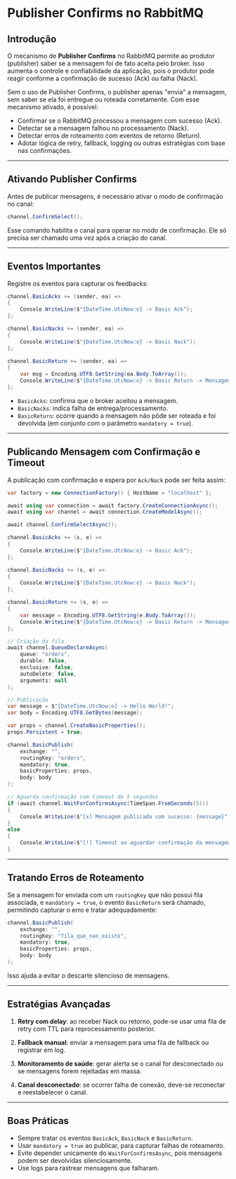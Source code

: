 # Publisher Confirms no RabbitMQ

## Introdução

O mecanismo de **Publisher Confirms** no RabbitMQ permite ao produtor (publisher) saber se a mensagem foi de fato aceita pelo broker. Isso aumenta o controle e confiabilidade da aplicação, pois o produtor pode reagir conforme a confirmação de sucesso (Ack) ou falha (Nack).

Sem o uso de Publisher Confirms, o publisher apenas "envia" a mensagem, sem saber se ela foi entregue ou roteada corretamente. Com esse mecanismo ativado, é possível:

- Confirmar se o RabbitMQ processou a mensagem com sucesso (Ack).
- Detectar se a mensagem falhou no processamento (Nack).
- Detectar erros de roteamento com eventos de retorno (Return).
- Adotar lógica de retry, fallback, logging ou outras estratégias com base nas confirmações.

---

## Ativando Publisher Confirms

Antes de publicar mensagens, é necessário ativar o modo de confirmação no canal:

```csharp
channel.ConfirmSelect();
```

Esse comando habilita o canal para operar no modo de confirmação. Ele só precisa ser chamado uma vez após a criação do canal.

---

## Eventos Importantes

Registre os eventos para capturar os feedbacks:

```csharp
channel.BasicAcks += (sender, ea) =>
{
    Console.WriteLine($"{DateTime.UtcNow:o} -> Basic Ack");
};

channel.BasicNacks += (sender, ea) =>
{
    Console.WriteLine($"{DateTime.UtcNow:o} -> Basic Nack");
};

channel.BasicReturn += (sender, ea) =>
{
    var msg = Encoding.UTF8.GetString(ea.Body.ToArray());
    Console.WriteLine($"{DateTime.UtcNow:o} -> Basic Return -> Mensagem: {msg}");
};
```

- `BasicAcks`: confirma que o broker aceitou a mensagem.
- `BasicNacks`: indica falha de entrega/processamento.
- `BasicReturn`: ocorre quando a mensagem não pôde ser roteada e foi devolvida (em conjunto com o parâmetro `mandatory = true`).

---

## Publicando Mensagem com Confirmação e Timeout

A publicação com confirmação e espera por `Ack/Nack` pode ser feita assim:

```csharp
var factory = new ConnectionFactory() { HostName = "localhost" };

await using var connection = await factory.CreateConnectionAsync();
await using var channel = await connection.CreateModelAsync();

await channel.ConfirmSelectAsync();

channel.BasicAcks += (s, e) =>
{
    Console.WriteLine($"{DateTime.UtcNow:o} -> Basic Ack");
};

channel.BasicNacks += (s, e) =>
{
    Console.WriteLine($"{DateTime.UtcNow:o} -> Basic Nack");
};

channel.BasicReturn += (s, e) =>
{
    var message = Encoding.UTF8.GetString(e.Body.ToArray());
    Console.WriteLine($"{DateTime.UtcNow:o} -> Basic Return -> Mensagem: {message}");
};

// Criação da fila
await channel.QueueDeclareAsync(
    queue: "orders",
    durable: false,
    exclusive: false,
    autoDelete: false,
    arguments: null
);

// Publicação
var message = $"{DateTime.UtcNow:o} -> Hello World!";
var body = Encoding.UTF8.GetBytes(message);

var props = channel.CreateBasicProperties();
props.Persistent = true;

channel.BasicPublish(
    exchange: "",
    routingKey: "orders",
    mandatory: true,
    basicProperties: props,
    body: body
);

// Aguarda confirmação com timeout de 5 segundos
if (await channel.WaitForConfirmsAsync(TimeSpan.FromSeconds(5)))
{
    Console.WriteLine($"[x] Mensagem publicada com sucesso: {message}");
}
else
{
    Console.WriteLine($"[!] Timeout ao aguardar confirmação da mensagem: {message}");
}
```

---

## Tratando Erros de Roteamento

Se a mensagem for enviada com um `routingKey` que não possui fila associada, e `mandatory = true`, o evento `BasicReturn` será chamado, permitindo capturar o erro e tratar adequadamente:

```csharp
channel.BasicPublish(
    exchange: "",
    routingKey: "fila_que_nao_existe",
    mandatory: true,
    basicProperties: props,
    body: body
);
```

Isso ajuda a evitar o descarte silencioso de mensagens.

---

## Estratégias Avançadas

1. **Retry com delay**: ao receber Nack ou retorno, pode-se usar uma fila de retry com TTL para reprocessamento posterior.

2. **Fallback manual**: enviar a mensagem para uma fila de fallback ou registrar em log.

3. **Monitoramento de saúde**: gerar alerta se o canal for desconectado ou se mensagens forem rejeitadas em massa.

4. **Canal desconectado**: se ocorrer falha de conexão, deve-se reconectar e reestabelecer o canal.

---

## Boas Práticas

- Sempre tratar os eventos `BasicAck`, `BasicNack` e `BasicReturn`.
- Usar `mandatory = true` ao publicar, para capturar falhas de roteamento.
- Evite depender unicamente do `WaitForConfirmsAsync`, pois mensagens podem ser devolvidas silenciosamente.
- Use logs para rastrear mensagens que falharam.

